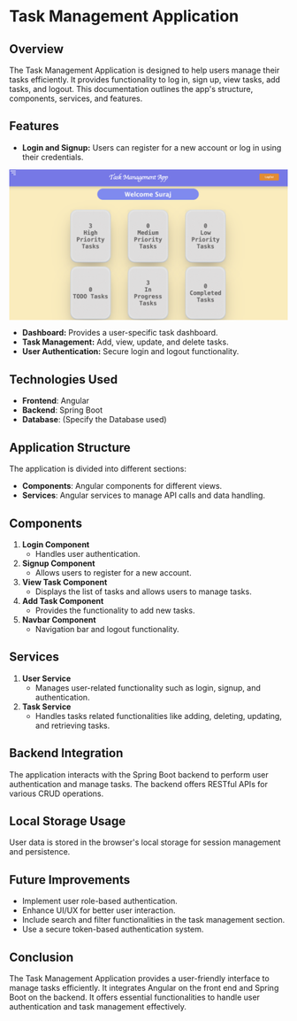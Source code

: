 # Task Management Application

## Overview
The Task Management Application is designed to help users manage their tasks efficiently. It provides functionality to log in, sign up, view tasks, add tasks, and logout. This documentation outlines the app's structure, components, services, and features.

## Features
- **Login and Signup:** Users can register for a new account or log in using their credentials.

<img align="center" src="/Images/dashboard.png" />

- **Dashboard:** Provides a user-specific task dashboard.
- **Task Management:** Add, view, update, and delete tasks.
- **User Authentication:** Secure login and logout functionality.




## Technologies Used
- **Frontend**: Angular
- **Backend**: Spring Boot
- **Database**: (Specify the Database used)

## Application Structure
The application is divided into different sections:
- **Components**: Angular components for different views.
- **Services**: Angular services to manage API calls and data handling.

## Components
1. **Login Component**
   - Handles user authentication.
2. **Signup Component**
   - Allows users to register for a new account.
3. **View Task Component**
   - Displays the list of tasks and allows users to manage tasks.
4. **Add Task Component**
   - Provides the functionality to add new tasks.
5. **Navbar Component**
   - Navigation bar and logout functionality.

## Services
1. **User Service**
   - Manages user-related functionality such as login, signup, and authentication.
2. **Task Service**
   - Handles tasks related functionalities like adding, deleting, updating, and retrieving tasks.

## Backend Integration
The application interacts with the Spring Boot backend to perform user authentication and manage tasks. The backend offers RESTful APIs for various CRUD operations.

## Local Storage Usage
User data is stored in the browser's local storage for session management and persistence.

## Future Improvements
- Implement user role-based authentication.
- Enhance UI/UX for better user interaction.
- Include search and filter functionalities in the task management section.
- Use a secure token-based authentication system.

## Conclusion
The Task Management Application provides a user-friendly interface to manage tasks efficiently. It integrates Angular on the front end and Spring Boot on the backend. It offers essential functionalities to handle user authentication and task management effectively.
